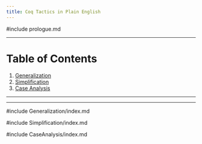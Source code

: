 ```yaml
---
title: Coq Tactics in Plain English
---
```


#include prologue.md

<hr>

# Table of Contents

1. [Generalization](#generalization)
2. [Simplification](#simplification)
3. [Case Analysis](#case-analysis)

<hr>

<hr>

#include Generalization/index.md

#include Simplification/index.md

#include CaseAnalysis/index.md

